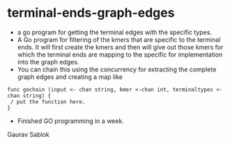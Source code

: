 # terminal-ends-graph-edges

- a go program for getting the terminal edges with the specific types.
-  A Go program for filtering of the kmers that are specific to the terminal ends. It will first create the kmers and then will give out those kmers for which the terminal ends are mapping to the specific for implementation into the graph edges.
-  You can chain this using the concurrency for extracting the complete graph edges and creating a map like
```
func gochain (input <- chan string, kmer <-chan int, terminaltypes <- chan string) {
 / put the function here.
}
```
-  Finished GO programming in a week.

Gaurav Sablok 
